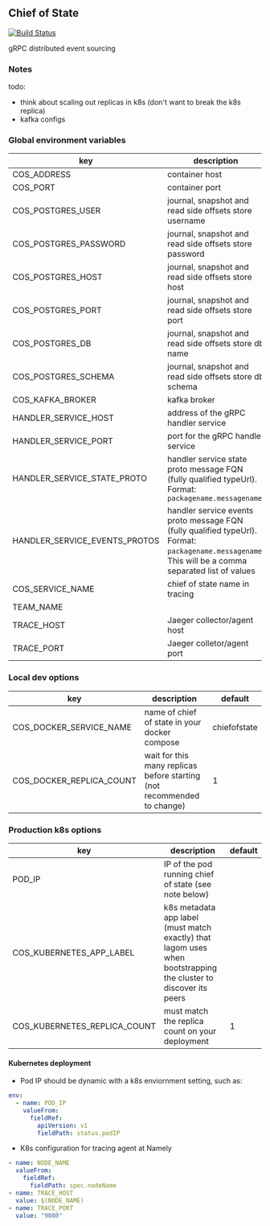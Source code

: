 ## Chief of State

[![Build Status](https://drone.namely.land/api/badges/namely/chief-of-state/status.svg)](https://drone.namely.land/namely/chief-of-state)

gRPC distributed event sourcing

### Notes

todo:

- think about scaling out replicas in k8s (don't want to break the k8s replica)
- kafka configs

### Global environment variables

| key | description | default |
|--- | --- | --- |
| COS_ADDRESS | container host | 0.0.0.0 |
| COS_PORT | container port | 9000 |
| COS_POSTGRES_USER | journal, snapshot and read side offsets store username | postgres |
| COS_POSTGRES_PASSWORD | journal, snapshot and read side offsets store password | changeme |
| COS_POSTGRES_HOST | journal, snapshot and read side offsets store host | localhost |
| COS_POSTGRES_PORT | journal, snapshot and read side offsets store port | 5432 |
| COS_POSTGRES_DB | journal, snapshot and read side offsets store db name | postgres |
| COS_POSTGRES_SCHEMA | journal, snapshot and read side offsets store db schema | public |
| COS_KAFKA_BROKER | kafka broker | localhost:9092 |
| HANDLER_SERVICE_HOST | address of the gRPC handler service | <none> |
| HANDLER_SERVICE_PORT | port for the gRPC handler service | <none> |
| HANDLER_SERVICE_STATE_PROTO | handler service state proto message FQN (fully qualified typeUrl). Format: `packagename.messagename` | <none> |
| HANDLER_SERVICE_EVENTS_PROTOS | handler service events proto message FQN (fully qualified typeUrl). Format: `packagename.messagename`. This will be a comma separated list of values | <none> |
| COS_SERVICE_NAME | chief of state name in tracing | chiefofstate |
| TEAM_NAME | |
| TRACE_HOST | Jaeger collector/agent host | localhost |
| TRACE_PORT | Jaeger colletor/agent port | 14268 |

### Local dev options

| key | description | default |
| --- | --- | --- |
| COS_DOCKER_SERVICE_NAME | name of chief of state in your docker compose | chiefofstate |
| COS_DOCKER_REPLICA_COUNT | wait for this many replicas before starting (not recommended to change) | 1 |

### Production k8s options

| key | description | default |
| --- | --- | --- |
| POD_IP | IP of the pod running chief of state (see note below) | <none> |
| COS_KUBERNETES_APP_LABEL | k8s metadata app label (must match exactly) that lagom uses when bootstrapping the cluster to discover its peers | <none> |
| COS_KUBERNETES_REPLICA_COUNT | must match the replica count on your deployment | 1 |

#### Kubernetes deployment

- Pod IP should be dynamic with a k8s enviornment setting, such as:

```yaml
env:
  - name: POD_IP
    valueFrom:
      fieldRef:
        apiVersion: v1
        fieldPath: status.podIP
```

- K8s configuration for tracing agent at Namely

```yaml
- name: NODE_NAME
  valueFrom:
    fieldRef:
      fieldPath: spec.nodeName
- name: TRACE_HOST
  value: $(NODE_NAME)
- name: TRACE_PORT
  value: "9080"
```
